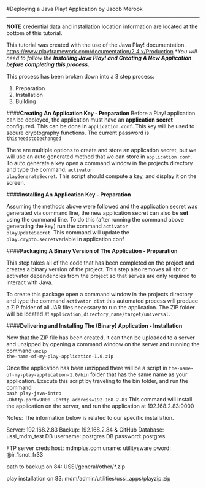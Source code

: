 #Deploying a Java Play! Application
by Jacob Merook
<hr />

**NOTE** credential data and installation location information are located at the bottom of this tutorial. 


This tutorial was created with the use of the Java Play! documentation. 
https://www.playframework.com/documentation/2.4.x/Production
**You will need to follow the **Installing Java Play! and Creating A New Application** **before completing this process.***

This process has been broken down into a 3 step process:
1. Preparation
2.  Installation
3. Building



####**Creating An Application Key - Preparation**
Before a Play! application can be deployed, the application must have an **application secret** configured. This can be done in <code>application.conf</code>. This key will be used to secure cryptography functions. The current password is <code>thisneedstobechanged</code>

There are multiple options to create and store an application secret, but we will use an auto generated method that we can store in <code>application.conf</code>. To auto generate a key open a command window in the projects directory and type the command:
<code>activator playGenerateSecret</code>. This script should compute a key, and display it on the screen. 

####**Installing An Application Key - Preparation**

Assuming the methods above were followed and the application secret was generated via command line, the new application secret can also be **set** using the command line. To do this (after running the command above generating the key) run the command <code>activator playUpdateSecret</code>. This command will update the <code>play.crypto.secret</code>variable in application.conf

####**Packaging A Binary Version of The Application - Preparation**

This step takes all of the code that has been completed on the project and creates a binary version of the project. This step also removes all sbt or activator dependencies from the project so that serves are only required to interact with Java. 

To create this package open a command window in the projects directory and type the command <code>activator dist</code> this automated process will produce a ZIP folder of all JAR files necessary to run the application. The ZIP folder will be located at <code>application_directory_name/target/universal</code>.

####**Delivering and Installing The (Binary) Application - Installation**

Now that the ZIP file has been created, it can then be uploaded to a server and unzipped by opening a command window on the server and running the command <code>unzip the-name-of-my-play-application-1.0.zip</code> 

Once the application has been unzipped there will be a script in <code>the-name-of-my-play-application-1.0/bin</code> folder that has the same name as your application. Execute this script by traveling to the bin folder, and run the command <br />
<code>bash play-java-intro -Dhttp.port=9000 -Dhttp.address=192.168.2.83</code>
This command will install the application on the server, and run the application at 192.168.2.83:9000 


Notes: The information below is related to our specific installation. 

Server: 192.168.2.83
Backup: 192.168.2.84 & GitHub
Database: ussi_mdm_test 
DB username: postgres
DB password: postgres

FTP server creds
host: mdmplus.com
uname: utilitysware
pword: @ir_1snot_fr33


path to backup on 84:
USSI/general/other/*.zip

play installation on 83:
mdm/admin/utilities/ussi_apps/playzip.zip
